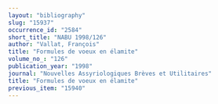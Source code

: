 ```yaml
---
layout: "bibliography"
slug: "15937"
occurrence_id: "2584"
short_title: "NABU 1998/126"
author: "Vallat, François"
title: "Formules de voeux en élamite"
volume_no_: "126"
publication_year: "1998"
journal: "Nouvelles Assyriologiques Brèves et Utilitaires"
title: "Formules de voeux en élamite"
previous_item: "15940"
---
```

